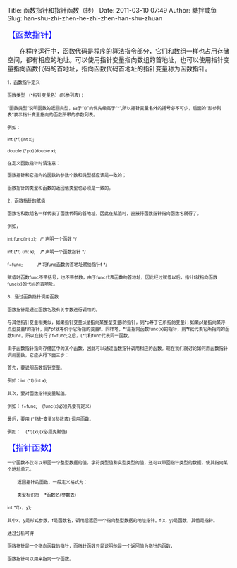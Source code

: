 Title: 函数指针和指针函数（转）
Date: 2011-03-10 07:49
Author: 糖拌咸鱼
Slug: han-shu-zhi-zhen-he-zhi-zhen-han-shu-zhuan

<span size="2" style="font-size: x-small;"><span color="#0000ff"
style="color: #0000ff; font-size: 14pt;">【函数指针】</span>  
  
      
在程序运行中，函数代码是程序的算法指令部分，它们和数组一样也占用存储空间，都有相应的地址。可以使用指针变量指向数组的首地址，也可以使用指针变量指向函数代码的首地址，指向函数代码首地址的指针变量称为函数指针。</span>

</p>

<span size="2" style="font-size: x-small;">1．函数指针定义</span>

</p>

<span size="2" style="font-size: x-small;">函数类型
（\*指针变量名）(形参列表)；</span>

</p>

<span size="2"
style="font-size: x-small;">“函数类型”说明函数的返回类型，由于“()”的优先级高于“\*”,所以指针变量名外的括号必不可少，后面的“形参列表”表示指针变量指向的函数所带的参数列表。</span>

</p>

<span size="2" style="font-size: x-small;">例如：</span>

</p>

<span size="2" style="font-size: x-small;">int (\*f)(int x);</span>

</p>

<span size="2" style="font-size: x-small;">double (\*ptr)(double
x);</span>

</p>

<span size="2" style="font-size: x-small;">在定义函数指针时请注意：  
      
函数指针和它指向的函数的参数个数和类型都应该是—致的；</span>

</p>

<span size="2"
style="font-size: x-small;">函数指针的类型和函数的返回值类型也必须是一致的。</span>

</p>

<span size="2" style="font-size: x-small;">2．函数指针的赋值</span>

</p>

<span size="2"
style="font-size: x-small;">函数名和数组名一样代表了函数代码的首地址，因此在赋值时，直接将函数指针指向函数名就行了。</span>

</p>

<span size="2" style="font-size: x-small;">例如，</span>

</p>

<span size="2" style="font-size: x-small;">int func(int x);   /\*
声明一个函数 \*/</span>

</p>

<span size="2" style="font-size: x-small;">int (\*f) (int x);    /\*
声明一个函数指针 \*/</span>

</p>

<span size="2" style="font-size: x-small;">f=func;            /\*
将func函数的首地址赋给指针f \*/</span>

</p>

<span size="2"
style="font-size: x-small;">赋值时函数func不带括号，也不带参数，由于func代表函数的首地址，因此经过赋值以后，指针f就指向函数func(x)的代码的首地址。</span>

</p>

<span size="2"
style="font-size: x-small;">3．通过函数指针调用函数</span>

</p>

<span size="2"
style="font-size: x-small;">函数指针是通过函数名及有关参数进行调用的。</span>

</p>

<span size="2"
style="font-size: x-small;">与其他指针变量相类似，如果指针变量pi是指向某整型变量i的指针，则\*p等于它所指的变量i；如果pf是指向某浮点型变量f的指针，则\*pf就等价于它所指的变量f。同样地，\*f是指向函数func(x)的指针，则\*f就代表它所指向的函数func。所以在执行了f=func;之后，(\*f)和func代表同一函数。</span>

</p>

<span size="2"
style="font-size: x-small;">由于函数指针指向存储区中的某个函数，因此可以通过函数指针调用相应的函数。现在我们就讨论如何用函数指针调用函数，它应执行下面三步：</span>

</p>

<span size="2"
style="font-size: x-small;">首先，要说明函数指针变量。</span>

</p>

<span size="2" style="font-size: x-small;">例如：int (\*f)(int
x);</span>

</p>

<span size="2"
style="font-size: x-small;">其次，要对函数指针变量赋值。</span>

</p>

<span size="2" style="font-size: x-small;">例如： f=func;   
(func(x)必须先要有定义)</span>

</p>

<span size="2" style="font-size: x-small;">最后，要用
(\*指针变量)(参数表);调用函数。</span>

</p>

<span size="2" style="font-size: x-small;">例如：   
(\*f)(x);(x必须先赋值)</span>

</p>

<span color="#0000ff" size="2"
style="color: #0000ff; font-size: 14pt;">【指针函数】</span>

</p>

<span size="2"
style="font-size: x-small;">一个函数不仅可以带回一个整型数据的值，字符类型值和实型类型的值，还可以带回指针类型的数据，使其指向某个地址单元。</span>

</p>

<span size="2" style="font-size: x-small;">       
返回指针的函数，一般定义格式为：</span>

</p>

<span size="2" style="font-size: x-small;">        类型标识符   
\*函数名(参数表)</span>

</p>

<span size="2" style="font-size: x-small;">int \*f(x，y);</span>

</p>

<span size="2"
style="font-size: x-small;">其中x，y是形式参数，f是函数名，调用后返回一个指向整型数据的地址指针。f(x，y)是函数，其值是指针。</span>

</p>

<span size="2" style="font-size: x-small;">通过分析可得</span>

</p>

<span size="2"
style="font-size: x-small;">函数指针是一个指向函数的指针，而指针函数只是说明他是一个返回值为指针的函数，</span>

</p>

<span size="2"
style="font-size: x-small;">函数指针可以用来指向一个函数。</span>

</p>

<span size="2" style="font-size: x-small;">  
</span>

</p>

